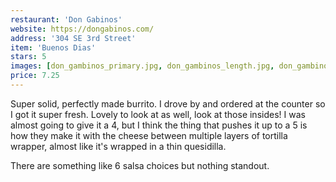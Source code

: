 ```yaml
---
restaurant: 'Don Gabinos'
website: https://dongabinos.com/
address: '304 SE 3rd Street'
item: 'Buenos Dias'
stars: 5
images: [don_gambinos_primary.jpg, don_gambinos_length.jpg, don_gambinos_package.jpg]
price: 7.25
---
```


Super solid, perfectly made burrito. I drove by and ordered at the counter so I got it super fresh. Lovely to look at as well, look at those insides! I was almost going to give it a 4, but I think the thing that pushes it up to a 5 is how they make it with the cheese between multiple layers of tortilla wrapper, almost like it's wrapped in a thin quesidilla.

There are something like 6 salsa choices but nothing standout.
